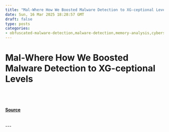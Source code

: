 ```yaml
---
title: "Mal-Where How We Boosted Malware Detection to XG-ceptional Levels"
date: Sun, 16 Mar 2025 18:28:57 GMT
draft: false
type: posts
categories: 
- obfuscated-malware-detection,malware-detection,memory-analysis,cybersecurity,cic-malmem-2022-dataset,machine-learning-algorithms,memory-analysis-in-real-world,support-vector-machines
---
```

# Mal-Where How We Boosted Malware Detection to XG-ceptional Levels

<br/>

<br/>


#### [Source](https://hackernoon.com/mal-where-how-we-boosted-malware-detection-to-xg-ceptional-levels?source=rss)

<br/>
---
